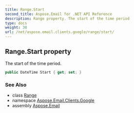 ```yaml
---
title: Range.Start
second_title: Aspose.Email for .NET API Reference
description: Range property. The start of the time period
type: docs
weight: 30
url: /net/aspose.email.clients.google/range/start/
---
```

## Range.Start property

The start of the time period.

```csharp
public DateTime Start { get; set; }
```

### See Also

* class [Range](../)
* namespace [Aspose.Email.Clients.Google](../../range/)
* assembly [Aspose.Email](../../../)


